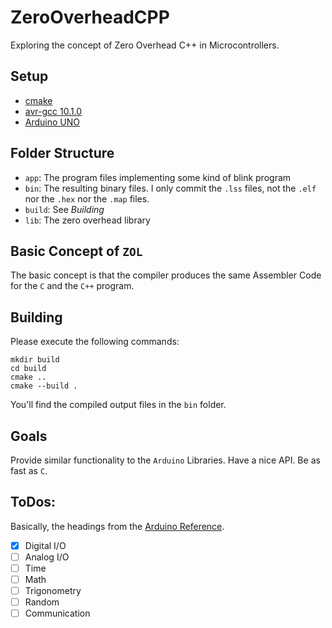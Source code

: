 # ZeroOverheadCPP
Exploring the concept of Zero Overhead C++ in Microcontrollers.

## Setup
 * [cmake](https://cmake.org/download/)
 * [avr-gcc 10.1.0](https://blog.zakkemble.net/avr-gcc-builds/)
 * [Arduino UNO](https://store.arduino.cc/arduino-uno-rev3)

## Folder Structure
 * `app`: The program files implementing some kind of blink program
 * `bin`: The resulting binary files. I only commit the `.lss` files, not the `.elf` nor the `.hex` nor the `.map` files.
 * `build`: See *Building*
 * `lib`: The zero overhead library

## Basic Concept of `ZOL`
The basic concept is that the compiler produces the same Assembler Code for the `C` and the `C++` program.

## Building
Please execute the following commands:
```shell script
mkdir build
cd build
cmake ..
cmake --build .
```
You'll find the compiled output files in the `bin` folder.

## Goals
Provide similar functionality to the `Arduino` Libraries. Have a nice API. Be as fast as `C`.

## ToDos:
Basically, the headings from the [Arduino Reference](https://www.arduino.cc/reference/en).
 * [X] Digital I/O
 * [ ] Analog I/O
 * [ ] Time
 * [ ] Math
 * [ ] Trigonometry
 * [ ] Random
 * [ ] Communication